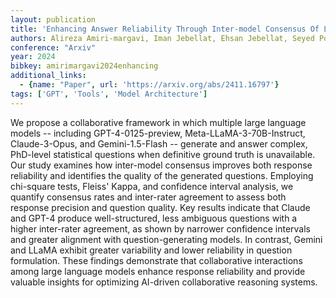 ```yaml
---
layout: publication
title: 'Enhancing Answer Reliability Through Inter-model Consensus Of Large Language Models'
authors: Alireza Amiri-margavi, Iman Jebellat, Ehsan Jebellat, Seyed Pouyan Mousavi Davoudi
conference: "Arxiv"
year: 2024
bibkey: amirimargavi2024enhancing
additional_links:
  - {name: "Paper", url: 'https://arxiv.org/abs/2411.16797'}
tags: ['GPT', 'Tools', 'Model Architecture']
---
```

We propose a collaborative framework in which multiple large language models
-- including GPT-4-0125-preview, Meta-LLaMA-3-70B-Instruct, Claude-3-Opus, and
Gemini-1.5-Flash -- generate and answer complex, PhD-level statistical
questions when definitive ground truth is unavailable. Our study examines how
inter-model consensus improves both response reliability and identifies the
quality of the generated questions. Employing chi-square tests, Fleiss' Kappa,
and confidence interval analysis, we quantify consensus rates and inter-rater
agreement to assess both response precision and question quality. Key results
indicate that Claude and GPT-4 produce well-structured, less ambiguous
questions with a higher inter-rater agreement, as shown by narrower confidence
intervals and greater alignment with question-generating models. In contrast,
Gemini and LLaMA exhibit greater variability and lower reliability in question
formulation. These findings demonstrate that collaborative interactions among
large language models enhance response reliability and provide valuable
insights for optimizing AI-driven collaborative reasoning systems.
